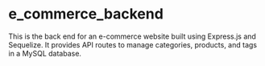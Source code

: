 # e_commerce_backend
This is the back end for an e-commerce website built using Express.js and Sequelize. It provides API routes to manage categories, products, and tags in a MySQL database.
